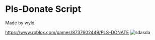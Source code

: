# Pls-Donate Script
Made by wyld

https://www.roblox.com/games/8737602449/PLS-DONATE
![sdasda](https://user-images.githubusercontent.com/121406222/209572041-9c2116f0-a870-418f-91eb-454663871c9a.png)

